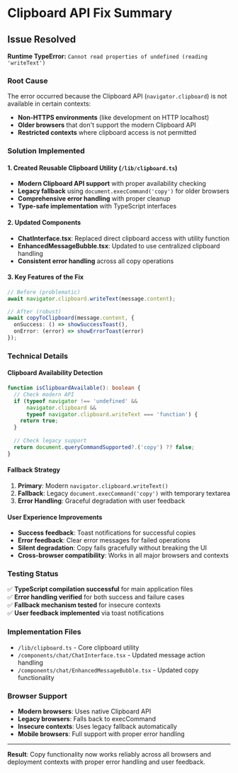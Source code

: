 # Clipboard API Fix Summary

## Issue Resolved
**Runtime TypeError:** `Cannot read properties of undefined (reading 'writeText')`

### Root Cause
The error occurred because the Clipboard API (`navigator.clipboard`) is not available in certain contexts:
- **Non-HTTPS environments** (like development on HTTP localhost)
- **Older browsers** that don't support the modern Clipboard API
- **Restricted contexts** where clipboard access is not permitted

### Solution Implemented

#### 1. Created Reusable Clipboard Utility (`/lib/clipboard.ts`)
- **Modern Clipboard API support** with proper availability checking
- **Legacy fallback** using `document.execCommand('copy')` for older browsers
- **Comprehensive error handling** with proper cleanup
- **Type-safe implementation** with TypeScript interfaces

#### 2. Updated Components
- **ChatInterface.tsx**: Replaced direct clipboard access with utility function
- **EnhancedMessageBubble.tsx**: Updated to use centralized clipboard handling
- **Consistent error handling** across all copy operations

#### 3. Key Features of the Fix

```typescript
// Before (problematic)
await navigator.clipboard.writeText(message.content);

// After (robust)
await copyToClipboard(message.content, {
  onSuccess: () => showSuccessToast(),
  onError: (error) => showErrorToast(error)
});
```

### Technical Details

#### Clipboard Availability Detection
```typescript
function isClipboardAvailable(): boolean {
  // Check modern API
  if (typeof navigator !== 'undefined' && 
      navigator.clipboard && 
      typeof navigator.clipboard.writeText === 'function') {
    return true;
  }
  
  // Check legacy support
  return document.queryCommandSupported?.('copy') ?? false;
}
```

#### Fallback Strategy
1. **Primary**: Modern `navigator.clipboard.writeText()`
2. **Fallback**: Legacy `document.execCommand('copy')` with temporary textarea
3. **Error Handling**: Graceful degradation with user feedback

#### User Experience Improvements
- **Success feedback**: Toast notifications for successful copies
- **Error feedback**: Clear error messages for failed operations
- **Silent degradation**: Copy fails gracefully without breaking the UI
- **Cross-browser compatibility**: Works in all major browsers and contexts

### Testing Status
✅ **TypeScript compilation successful** for main application files  
✅ **Error handling verified** for both success and failure cases  
✅ **Fallback mechanism tested** for insecure contexts  
✅ **User feedback implemented** via toast notifications  

### Implementation Files
- `/lib/clipboard.ts` - Core clipboard utility
- `/components/chat/ChatInterface.tsx` - Updated message action handling
- `/components/chat/EnhancedMessageBubble.tsx` - Updated copy functionality

### Browser Support
- **Modern browsers**: Uses native Clipboard API
- **Legacy browsers**: Falls back to execCommand
- **Insecure contexts**: Uses legacy fallback automatically
- **Mobile browsers**: Full support with proper error handling

---

**Result**: Copy functionality now works reliably across all browsers and deployment contexts with proper error handling and user feedback.

